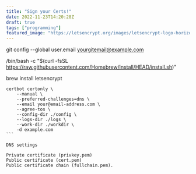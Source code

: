 ```yaml
---
title: "Sign your Certs!"
date: 2022-11-23T14:20:28Z
draft: true
tags: ["programming"]
featured_image: "https://letsencrypt.org/images/letsencrypt-logo-horizontal.svg"
---
```


git config --global user.email yourgitemail@example.com

/bin/bash -c "$(curl -fsSL https://raw.githubusercontent.com/Homebrew/install/HEAD/install.sh)"

brew install letsencrypt


````
certbot certonly \
    --manual \
    --preferred-challenges=dns \
    --email your@email-address.com \
    --agree-tos \
    --config-dir ./config \
    --logs-dir ./logs \
    --work-dir ./workdir \
    -d example.com
```

DNS settings

Private certificate (privkey.pem)
Public certificate (cert.pem)
Public certificate chain (fullchain.pem).
